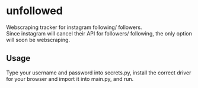 # unfollowed
Webscraping tracker for instagram following/ followers.  
Since instagram will cancel their API for followers/ following, the only option will soon be webscraping.

## Usage
Type your username and password into secrets.py,
install the correct driver for your browser and import it into main.py,
and run.

